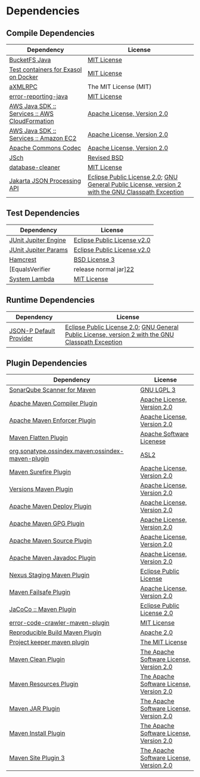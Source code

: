 <!-- @formatter:off -->
# Dependencies

## Compile Dependencies

| Dependency                                          | License                                                                                                        |
| --------------------------------------------------- | -------------------------------------------------------------------------------------------------------------- |
| [BucketFS Java][0]                                  | [MIT License][1]                                                                                               |
| [Test containers for Exasol on Docker][2]           | [MIT License][3]                                                                                               |
| [aXMLRPC][4]                                        | The MIT License (MIT)                                                                                          |
| [error-reporting-java][5]                           | [MIT License][6]                                                                                               |
| [AWS Java SDK :: Services :: AWS CloudFormation][7] | [Apache License, Version 2.0][8]                                                                               |
| [AWS Java SDK :: Services :: Amazon EC2][7]         | [Apache License, Version 2.0][8]                                                                               |
| [Apache Commons Codec][9]                           | [Apache License, Version 2.0][10]                                                                              |
| [JSch][11]                                          | [Revised BSD][12]                                                                                              |
| [database-cleaner][13]                              | [MIT License][14]                                                                                              |
| [Jakarta JSON Processing API][15]                   | [Eclipse Public License 2.0][16]; [GNU General Public License, version 2 with the GNU Classpath Exception][17] |

## Test Dependencies

| Dependency                                | License                           |
| ----------------------------------------- | --------------------------------- |
| [JUnit Jupiter Engine][18]                | [Eclipse Public License v2.0][19] |
| [JUnit Jupiter Params][18]                | [Eclipse Public License v2.0][19] |
| [Hamcrest][20]                            | [BSD License 3][21]               |
| [EqualsVerifier | release normal jar][22] | [Apache License, Version 2.0][10] |
| [System Lambda][23]                       | [MIT License][24]                 |

## Runtime Dependencies

| Dependency                    | License                                                                                                        |
| ----------------------------- | -------------------------------------------------------------------------------------------------------------- |
| [JSON-P Default Provider][15] | [Eclipse Public License 2.0][16]; [GNU General Public License, version 2 with the GNU Classpath Exception][17] |

## Plugin Dependencies

| Dependency                                              | License                                        |
| ------------------------------------------------------- | ---------------------------------------------- |
| [SonarQube Scanner for Maven][25]                       | [GNU LGPL 3][26]                               |
| [Apache Maven Compiler Plugin][27]                      | [Apache License, Version 2.0][10]              |
| [Apache Maven Enforcer Plugin][28]                      | [Apache License, Version 2.0][10]              |
| [Maven Flatten Plugin][29]                              | [Apache Software Licenese][30]                 |
| [org.sonatype.ossindex.maven:ossindex-maven-plugin][31] | [ASL2][30]                                     |
| [Maven Surefire Plugin][32]                             | [Apache License, Version 2.0][10]              |
| [Versions Maven Plugin][33]                             | [Apache License, Version 2.0][10]              |
| [Apache Maven Deploy Plugin][34]                        | [Apache License, Version 2.0][10]              |
| [Apache Maven GPG Plugin][35]                           | [Apache License, Version 2.0][10]              |
| [Apache Maven Source Plugin][36]                        | [Apache License, Version 2.0][10]              |
| [Apache Maven Javadoc Plugin][37]                       | [Apache License, Version 2.0][10]              |
| [Nexus Staging Maven Plugin][38]                        | [Eclipse Public License][39]                   |
| [Maven Failsafe Plugin][40]                             | [Apache License, Version 2.0][10]              |
| [JaCoCo :: Maven Plugin][41]                            | [Eclipse Public License 2.0][42]               |
| [error-code-crawler-maven-plugin][43]                   | [MIT License][44]                              |
| [Reproducible Build Maven Plugin][45]                   | [Apache 2.0][30]                               |
| [Project keeper maven plugin][46]                       | [The MIT License][47]                          |
| [Maven Clean Plugin][48]                                | [The Apache Software License, Version 2.0][30] |
| [Maven Resources Plugin][49]                            | [The Apache Software License, Version 2.0][30] |
| [Maven JAR Plugin][50]                                  | [The Apache Software License, Version 2.0][30] |
| [Maven Install Plugin][51]                              | [The Apache Software License, Version 2.0][30] |
| [Maven Site Plugin 3][52]                               | [The Apache Software License, Version 2.0][30] |

[0]: https://github.com/exasol/bucketfs-java/
[1]: https://github.com/exasol/bucketfs-java/blob/main/LICENSE
[2]: https://github.com/exasol/exasol-testcontainers/
[3]: https://github.com/exasol/exasol-testcontainers/blob/main/LICENSE
[4]: https://github.com/gturri/aXMLRPC
[5]: https://github.com/exasol/error-reporting-java/
[6]: https://github.com/exasol/error-reporting-java/blob/main/LICENSE
[7]: https://aws.amazon.com/sdkforjava
[8]: https://aws.amazon.com/apache2.0
[9]: https://commons.apache.org/proper/commons-codec/
[10]: https://www.apache.org/licenses/LICENSE-2.0.txt
[11]: http://www.jcraft.com/jsch/
[12]: http://www.jcraft.com/jsch/LICENSE.txt
[13]: https://github.com/exasol/database-cleaner/
[14]: https://github.com/exasol/database-cleaner/blob/main/LICENSE
[15]: https://github.com/eclipse-ee4j/jsonp
[16]: https://projects.eclipse.org/license/epl-2.0
[17]: https://projects.eclipse.org/license/secondary-gpl-2.0-cp
[18]: https://junit.org/junit5/
[19]: https://www.eclipse.org/legal/epl-v20.html
[20]: http://hamcrest.org/JavaHamcrest/
[21]: http://opensource.org/licenses/BSD-3-Clause
[22]: https://www.jqno.nl/equalsverifier
[23]: https://github.com/stefanbirkner/system-lambda/
[24]: http://opensource.org/licenses/MIT
[25]: http://sonarsource.github.io/sonar-scanner-maven/
[26]: http://www.gnu.org/licenses/lgpl.txt
[27]: https://maven.apache.org/plugins/maven-compiler-plugin/
[28]: https://maven.apache.org/enforcer/maven-enforcer-plugin/
[29]: https://www.mojohaus.org/flatten-maven-plugin/
[30]: http://www.apache.org/licenses/LICENSE-2.0.txt
[31]: https://sonatype.github.io/ossindex-maven/maven-plugin/
[32]: https://maven.apache.org/surefire/maven-surefire-plugin/
[33]: http://www.mojohaus.org/versions-maven-plugin/
[34]: https://maven.apache.org/plugins/maven-deploy-plugin/
[35]: https://maven.apache.org/plugins/maven-gpg-plugin/
[36]: https://maven.apache.org/plugins/maven-source-plugin/
[37]: https://maven.apache.org/plugins/maven-javadoc-plugin/
[38]: http://www.sonatype.com/public-parent/nexus-maven-plugins/nexus-staging/nexus-staging-maven-plugin/
[39]: http://www.eclipse.org/legal/epl-v10.html
[40]: https://maven.apache.org/surefire/maven-failsafe-plugin/
[41]: https://www.jacoco.org/jacoco/trunk/doc/maven.html
[42]: https://www.eclipse.org/legal/epl-2.0/
[43]: https://github.com/exasol/error-code-crawler-maven-plugin/
[44]: https://github.com/exasol/error-code-crawler-maven-plugin/blob/main/LICENSE
[45]: http://zlika.github.io/reproducible-build-maven-plugin
[46]: https://github.com/exasol/project-keeper/
[47]: https://github.com/exasol/project-keeper/blob/main/LICENSE
[48]: http://maven.apache.org/plugins/maven-clean-plugin/
[49]: http://maven.apache.org/plugins/maven-resources-plugin/
[50]: http://maven.apache.org/plugins/maven-jar-plugin/
[51]: http://maven.apache.org/plugins/maven-install-plugin/
[52]: http://maven.apache.org/plugins/maven-site-plugin/
